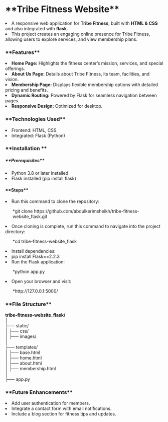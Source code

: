 <h1>**Tribe Fitness Website**</h1>
<li>A responsive web application for <b>Tribe Fitness</b>, built with <b>HTML & CSS</b> and also integrated with <b>flask</b>.</li>
<li>This project creates an engaging online presence for Tribe Fitness, allowing users to explore services, and view membership plans.</li>

<h3>**Features**</h3>
<li><b>Home Page:</b> Highlights the fitness center’s mission, services, and special offerings.</li>  
<li><b>About Us Page:</b> Details about Tribe Fitness, its team, facilities, and vision.</li>   
<li><b>Membership Page:</b> Displays flexible membership options with detailed pricing and benefits.</li>   
<li><b>Dynamic Routing:</b> Powered by Flask for seamless navigation between pages.</li>   
<li><b>Responsive Design:</b> Optimized for desktop.</li>   

<h3>**Technologies Used**</h3>
<li>Frontend: HTML, CSS</li> 
<li>Integrated: Flask (Python)</li> 

<h3>**Installation **</h3>
<h5>**Prerequisites**</h5>
<li>Python 3.8 or later installed</li> 
<li>Flask installed (pip install flask)</li> 

<h4>**Steps**</h4>
<li>Run this command to clone the repository:</li> 
<ul>*git clone https://github.com/abdulkerimsheikh/tribe-fitness-website_flask.git</ul> 
<li>Once cloning is complete, run this command to navigate into the project directory:</li> 
<ul>*cd tribe-fitness-website_flask</ul>  
<li>Install dependencies:</li> 
<li>pip install Flask==2.2.3</li> 
<li>Run the Flask application:</li> 
<ul>*python app.py</ul>   
<li>Open your browser and visit:</li> 
<ul>*http://127.0.0.1:5000/</ul> 

<h3>**File Structure**</h3>

**tribe-fitness-website_flask/**  
│  
├── static/  
│   ├── css/  
│   ├── images/  
│  
├── templates/  
│   ├── base.html  
│   ├── home.html  
│   ├── about.html  
│   ├── membership.html  
│  
├── app.py  
  
<h3>**Future Enhancements**</h3>
<li>Add user authentication for members.</li>
<li>Integrate a contact form with email notifications.</li>
<li>Include a blog section for fitness tips and updates.</li>
